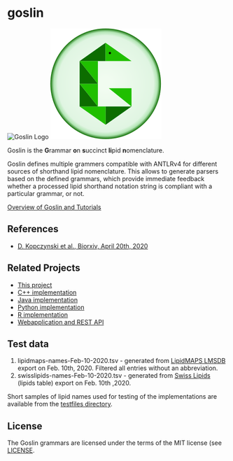 # goslin
![Goslin Logo](./logo.svg)
<img src="./goslin.svg">

Goslin is the **G**rammar **o**n **s**uccinct **li**pid **n**omenclature.

Goslin defines multiple grammers compatible with ANTLRv4 for different sources of shorthand lipid nomenclature. This allows to generate parsers based on the defined grammars, which provide immediate feedback whether a processed lipid shorthand notation string is compliant with a particular grammar, or not.

[Overview of Goslin and Tutorials](docs/README.adoc)

## References
* [D. Kopczynski et al., Biorxiv, April 20th, 2020](https://doi.org/10.1101/2020.04.17.046656)

## Related Projects

- [This project](http://github.com/lifs-tools/goslin)
- [C++ implementation](https://github.com/lifs-tools/cppgoslin)
- [Java implementation](https://github.com/lifs-tools/jgoslin)
- [Python implementation](https://github.com/lifs-tools/pygoslin)
- [R implementation](https://github.com/lifs-tools/rgoslin)
- [Webapplication and REST API](https://github.com/lifs-tools/goslin-webapp)

## Test data

1. lipidmaps-names-Feb-10-2020.tsv - generated from [LipidMAPS LMSDB](https://www.lipidmaps.org/) export on Feb. 10th, 2020. Filtered all entries without an abbreviation.
2. swisslipids-names-Feb-10-2020.tsv - generated from [Swiss Lipids](https://www.swisslipids.org) (lipids table) export on Feb. 10th ,2020.

Short samples of lipid names used for testing of the implementations are available from the [testfiles directory](testfiles/).

## License

The Goslin grammars are licensed under the terms of the MIT license (see [LICENSE](LICENSE).
